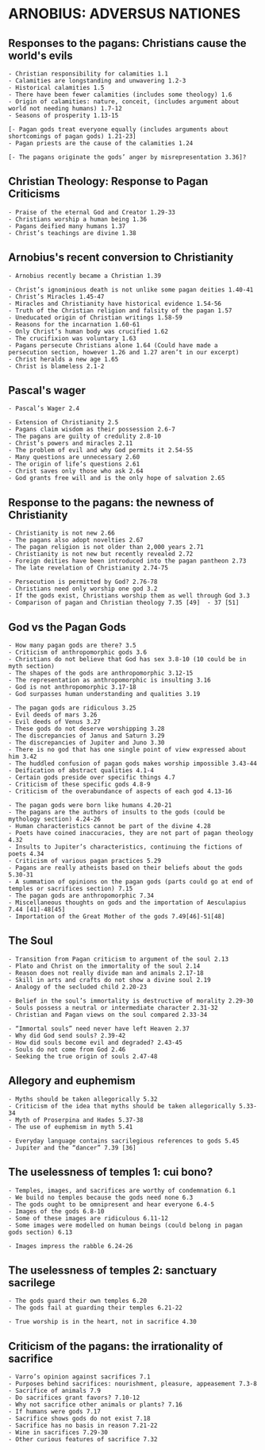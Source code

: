 # ARNOBIUS: ADVERSUS NATIONES

## Responses to the pagans: Christians cause the world's evils

	- Christian responsibility for calamities 1.1
	- Calamities are longstanding and unwavering 1.2-3
	- Historical calamities 1.5
	- There have been fewer calamities (includes some theology) 1.6
	- Origin of calamities: nature, conceit, (includes argument about world not needing humans) 1.7-12
	- Seasons of prosperity 1.13-15

	[- Pagan gods treat everyone equally (includes arguments about shortcomings of pagan gods) 1.21-23]
	- Pagan priests are the cause of the calamities 1.24

	[- The pagans originate the gods’ anger by misrepresentation 3.36]?

## Christian Theology: Response to Pagan Criticisms
	- Praise of the eternal God and Creator 1.29-33
	- Christians worship a human being 1.36
	- Pagans deified many humans 1.37
	- Christ’s teachings are divine 1.38

## Arnobius's recent conversion to Christianity
	- Arnobius recently became a Christian 1.39

	- Christ’s ignominious death is not unlike some pagan deities 1.40-41
	- Christ’s Miracles 1.45-47
	- Miracles and Christianity have historical evidence 1.54-56
	- Truth of the Christian religion and falsity of the pagan 1.57
	- Uneducated origin of Christian writings 1.58-59
	- Reasons for the incarnation 1.60-61
	- Only Christ’s human body was crucified 1.62
	- The crucifixion was voluntary 1.63
	- Pagans persecute Christians alone 1.64 (Could have made a persecution section, however 1.26 and 1.27 aren’t in our excerpt)
	- Christ heralds a new age 1.65
	- Christ is blameless 2.1-2

## Pascal's wager
	- Pascal’s Wager 2.4

	- Extension of Christianity 2.5
	- Pagans claim wisdom as their possession 2.6-7
	- The pagans are guilty of credulity 2.8-10
	- Christ’s powers and miracles 2.11
	- The problem of evil and why God permits it 2.54-55
	- Many questions are unnecessary 2.60
	- The origin of life’s questions 2.61
	- Christ saves only those who ask 2.64
	- God grants free will and is the only hope of salvation 2.65

## Response to the pagans: the newness of Christianity
	- Christianity is not new 2.66
	- The pagans also adopt novelties 2.67
	- The pagan religion is not older than 2,000 years 2.71
	- Christianity is not new but recently revealed 2.72
	- Foreign deities have been introduced into the pagan pantheon 2.73
	- The late revelation of Christianity 2.74-75

	- Persecution is permitted by God? 2.76-78
	- Christians need only worship one god 3.2
	- If the gods exist, Christians worship them as well through God 3.3
	- Comparison of pagan and Christian theology 7.35 [49]	- 37 [51]

## God vs the Pagan Gods
	- How many pagan gods are there? 3.5
	- Criticism of anthropomorphic gods 3.6
	- Christians do not believe that God has sex 3.8-10 (10 could be in myth section)
	- The shapes of the gods are anthropomorphic 3.12-15
	- The representation as anthropomorphic is insulting 3.16
	- God is not anthropomorphic 3.17-18
	- God surpasses human understanding and qualities 3.19

	- The pagan gods are ridiculous 3.25
	- Evil deeds of mars 3.26
	- Evil deeds of Venus 3.27
	- These gods do not deserve worshipping 3.28
	- The discrepancies of Janus and Saturn 3.29
	- The discrepancies of Jupiter and Juno 3.30
	- There is no god that has one single point of view expressed about him 3.42
	- The huddled confusion of pagan gods makes worship impossible 3.43-44
	- Deification of abstract qualities 4.1-4
	- Certain gods preside over specific things 4.7
	- Criticism of these specific gods 4.8-9
	- Criticism of the overabundance of aspects of each god 4.13-16

	- The pagan gods were born like humans 4.20-21
	- The pagans are the authors of insults to the gods (could be mythology section) 4.24-26
	- Human characteristics cannot be part of the divine 4.28
	- Poets have coined inaccuracies, they are not part of pagan theology 4.32
	- Insults to Jupiter’s characteristics, continuing the fictions of poets 4.34
	- Criticism of various pagan practices 5.29
	- Pagans are really atheists based on their beliefs about the gods 5.30-31
	- A summation of opinions on the pagan gods (parts could go at end of temples or sacrifices section) 7.15
	- The pagan gods are anthropomorphic 7.34
	- Miscellaneous thoughts on gods and the importation of Aesculapius 7.44 [41]-48[45]
	- Importation of the Great Mother of the gods 7.49[46]-51[48]

## The Soul
	- Transition from Pagan criticism to argument of the soul 2.13
	- Plato and Christ on the immortality of the soul 2.14
	- Reason does not really divide man and animals 2.17-18
	- Skill in arts and crafts do not show a divine soul 2.19
	- Analogy of the secluded child 2.20-23

	- Belief in the soul’s immortality is destructive of morality 2.29-30
	- Souls possess a neutral or intermediate character 2.31-32
	- Christian and Pagan views on the soul compared 2.33-34

	- “Immortal souls” need never have left Heaven 2.37
	- Why did God send souls? 2.39-42
	- How did souls become evil and degraded? 2.43-45
	- Souls do not come from God 2.46
	- Seeking the true origin of souls 2.47-48

## Allegory and euphemism
	- Myths should be taken allegorically 5.32
	- Criticism of the idea that myths should be taken allegorically 5.33-34
	- Myth of Proserpina and Hades 5.37-38
	- The use of euphemism in myth 5.41

	- Everyday language contains sacrilegious references to gods 5.45
	- Jupiter and the “dancer” 7.39 [36]

## The uselessness of temples 1: cui bono?
	- Temples, images, and sacrifices are worthy of condemnation 6.1
	- We build no temples because the gods need none 6.3
	- The gods ought to be omnipresent and hear everyone 6.4-5
	- Images of the gods 6.8-10
	- Some of these images are ridiculous 6.11-12
	- Some images were modelled on human beings (could belong in pagan gods section) 6.13

	- Images impress the rabble 6.24-26

## The uselessness of temples 2: sanctuary sacrilege
	- The gods guard their own temples 6.20
	- The gods fail at guarding their temples 6.21-22

	- True worship is in the heart, not in sacrifice 4.30

## Criticism of the pagans: the irrationality of sacrifice
	- Varro’s opinion against sacrifices 7.1
	- Purposes behind sacrifices: nourishment, pleasure, appeasement 7.3-8
	- Sacrifice of animals 7.9
	- Do sacrifices grant favors? 7.10-12
	- Why not sacrifice other animals or plants? 7.16
	- If humans were gods 7.17
	- Sacrifice shows gods do not exist 7.18
	- Sacrifice has no basis in reason 7.21-22
	- Wine in sacrifices 7.29-30
	- Other curious features of sacrifice 7.32
